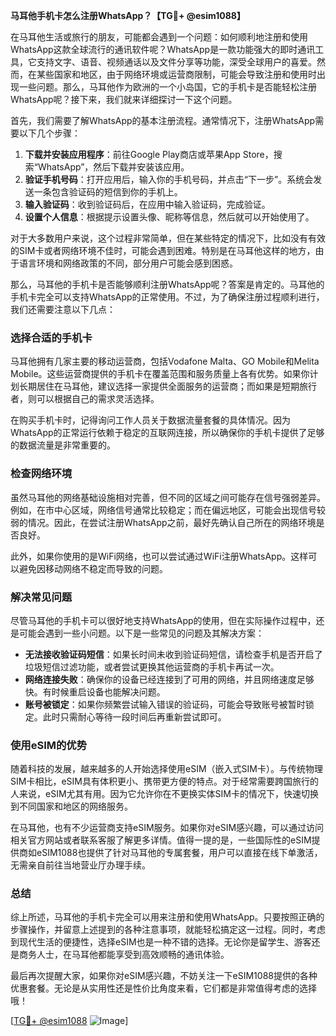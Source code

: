 **马耳他手机卡怎么注册WhatsApp？【TG💪+ @esim1088】**

在马耳他生活或旅行的朋友，可能都会遇到一个问题：如何顺利地注册和使用WhatsApp这款全球流行的通讯软件呢？WhatsApp是一款功能强大的即时通讯工具，它支持文字、语音、视频通话以及文件分享等功能，深受全球用户的喜爱。然而，在某些国家和地区，由于网络环境或运营商限制，可能会导致注册和使用时出现一些问题。那么，马耳他作为欧洲的一个小岛国，它的手机卡是否能轻松注册WhatsApp呢？接下来，我们就来详细探讨一下这个问题。

首先，我们需要了解WhatsApp的基本注册流程。通常情况下，注册WhatsApp需要以下几个步骤：

1. **下载并安装应用程序**：前往Google Play商店或苹果App Store，搜索“WhatsApp”，然后下载并安装该应用。
2. **验证手机号码**：打开应用后，输入你的手机号码，并点击“下一步”。系统会发送一条包含验证码的短信到你的手机上。
3. **输入验证码**：收到验证码后，在应用中输入验证码，完成验证。
4. **设置个人信息**：根据提示设置头像、昵称等信息，然后就可以开始使用了。

对于大多数用户来说，这个过程非常简单，但在某些特定的情况下，比如没有有效的SIM卡或者网络环境不佳时，可能会遇到困难。特别是在马耳他这样的地方，由于语言环境和网络政策的不同，部分用户可能会感到困惑。

那么，马耳他的手机卡是否能够顺利注册WhatsApp呢？答案是肯定的。马耳他的手机卡完全可以支持WhatsApp的正常使用。不过，为了确保注册过程顺利进行，我们还需要注意以下几点：

### **选择合适的手机卡**
马耳他拥有几家主要的移动运营商，包括Vodafone Malta、GO Mobile和Melita Mobile。这些运营商提供的手机卡在覆盖范围和服务质量上各有优势。如果你计划长期居住在马耳他，建议选择一家提供全面服务的运营商；而如果是短期旅行者，则可以根据自己的需求灵活选择。

在购买手机卡时，记得询问工作人员关于数据流量套餐的具体情况。因为WhatsApp的正常运行依赖于稳定的互联网连接，所以确保你的手机卡提供了足够的数据流量是非常重要的。

### **检查网络环境**
虽然马耳他的网络基础设施相对完善，但不同的区域之间可能存在信号强弱差异。例如，在市中心区域，网络信号通常比较稳定；而在偏远地区，可能会出现信号较弱的情况。因此，在尝试注册WhatsApp之前，最好先确认自己所在的网络环境是否良好。

此外，如果你使用的是WiFi网络，也可以尝试通过WiFi注册WhatsApp。这样可以避免因移动网络不稳定而导致的问题。

### **解决常见问题**
尽管马耳他的手机卡可以很好地支持WhatsApp的使用，但在实际操作过程中，还是可能会遇到一些小问题。以下是一些常见的问题及其解决方案：

- **无法接收验证码短信**：如果长时间未收到验证码短信，请检查手机是否开启了垃圾短信过滤功能，或者尝试更换其他运营商的手机卡再试一次。
- **网络连接失败**：确保你的设备已经连接到了可用的网络，并且网络速度足够快。有时候重启设备也能解决问题。
- **账号被锁定**：如果你频繁尝试输入错误的验证码，可能会导致账号被暂时锁定。此时只需耐心等待一段时间后再重新尝试即可。

### **使用eSIM的优势**
随着科技的发展，越来越多的人开始选择使用eSIM（嵌入式SIM卡）。与传统物理SIM卡相比，eSIM具有体积更小、携带更方便的特点。对于经常需要跨国旅行的人来说，eSIM尤其有用。因为它允许你在不更换实体SIM卡的情况下，快速切换到不同国家和地区的网络服务。

在马耳他，也有不少运营商支持eSIM服务。如果你对eSIM感兴趣，可以通过访问相关官方网站或者联系客服了解更多详情。值得一提的是，一些国际性的eSIM提供商如eSIM1088也提供了针对马耳他的专属套餐，用户可以直接在线下单激活，无需亲自前往当地营业厅办理手续。

### **总结**
综上所述，马耳他的手机卡完全可以用来注册和使用WhatsApp。只要按照正确的步骤操作，并留意上述提到的各种注意事项，就能轻松搞定这一过程。同时，考虑到现代生活的便捷性，选择eSIM也是一种不错的选择。无论你是留学生、游客还是商务人士，在马耳他都能享受到高效顺畅的通讯体验。

最后再次提醒大家，如果你对eSIM感兴趣，不妨关注一下eSIM1088提供的各种优惠套餐。无论是从实用性还是性价比角度来看，它们都是非常值得考虑的选择哦！

[[TG💪+ @esim1088](https://t.me/s/esim1088) ![Image](https://i.postimg.cc/4NQfJmqS/Snipaste-2025-05-13-00-14-12.png)]